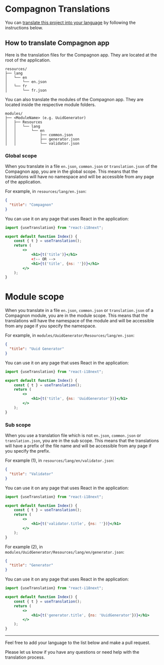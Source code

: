 # Compagnon Translations

You can [translate this project into your language](https://github.com/DevCompanion/compagnon/) by following the instructions below.

## How to translate Compagnon app

Here is the translation files for the Compagnon app. They are located at the root of the application.

```
resources/
├── lang
│   └── en
│       └── en.json
│   └── fr
│       └── fr.json
```

You can also translate the modules of the Compagnon app. They are located inside the respective module folders.

```
modules/
├── <ModuleName> (e.g. UuidGenerator)
│   ├── Resources
│   │   └── lang
│   │       └── en
│   │           ├── common.json
│   │           ├── generator.json
│   │           └── validator.json
```

### Global scope

When you translate in a file `en.json`, `common.json` or `translation.json` of the Compagnon app, 
you are in the global scope. This means that the translations will have no namespace and will be accessible from any page of the application.

For example, in `resources/lang/en.json`:

```json
{
  "title": "Compagnon"
}
```

You can use it on any page that uses React in the application:

```jsx
import {useTranslation} from "react-i18next";

export default function Index() {
    const { t } = useTranslation();
    return (
        <>
            <h1>{t('title')}</h1>
            <!-- OR -->
            <h1>{t('title', {ns: ''})}</h1>
        </>
    );
}
```

# Module scope

When you translate in a file `en.json`, `common.json` or `translation.json` of a Compagnon module,
you are in the module scope. This means that the translations will have the namespace of the module and will be accessible from any page if you specify the namespace.

For example, in `modules/UuidGenerator/Resources/lang/en.json`:

```json
{
  "title": "Uuid Generator"
}
```

You can use it on any page that uses React in the application:

```jsx
import {useTranslation} from "react-i18next";

export default function Index() {
    const { t } = useTranslation();
    return (
        <>
            <h1>{t('title', {ns: 'UuidGenerator'})}</h1>
        </>
    );
}
```

### Sub scope

When you use a translation file which is not `en.json`, `common.json` or `translation.json`, you are in the sub scope.
This means that the translations will have a prefix of the file name and will be accessible from any page if you specify the prefix.

For example (1), in `resources/lang/en/validator.json`:
```json
{
  "title": "Validator"
}
```

You can use it on any page that uses React in the application:

```jsx
import {useTranslation} from "react-i18next";

export default function Index() {
    const { t } = useTranslation();
    return (
        <>
            <h1>{t('validator.title', {ns: ''})}</h1>
        </>
    );
}
```

For example (2), in `modules/UuidGenerator/Resources/lang/en/generator.json`:

```json
{
  "title": "Generator"
}
```

You can use it on any page that uses React in the application:

```jsx
import {useTranslation} from "react-i18next";

export default function Index() {
    const { t } = useTranslation();
    return (
        <>
            <h1>{t('generator.title', {ns: 'UuidGenerator'})}</h1>
        </>
    );
}
```

---

Feel free to add your language to the list below and make a pull request.

Please let us know if you have any questions or need help with the translation process.
